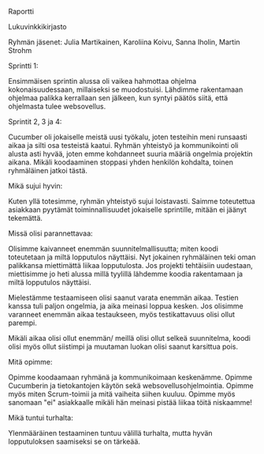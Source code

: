 Raportti 

Lukuvinkkikirjasto

Ryhmän jäsenet: 
Julia Martikainen,
Karoliina Koivu,
Sanna Iholin,
Martin Strohm

Sprintti 1:

Ensimmäisen sprintin alussa oli vaikea hahmottaa ohjelma kokonaisuudessaan, millaiseksi se muodostuisi. Lähdimme rakentamaan
ohjelmaa palikka kerrallaan sen jälkeen, kun syntyi päätös siitä, että ohjelmasta tulee websovellus.

Sprintit 2, 3 ja 4:

Cucumber oli jokaiselle meistä uusi työkalu, joten testeihin meni runsaasti aikaa ja silti osa testeistä kaatui.
Ryhmän yhteistyö ja kommunikointi oli alusta asti hyvää, joten emme kohdanneet suuria määriä ongelmia projektin aikana.
Mikäli koodaaminen stoppasi yhden henkilön kohdalta, toinen ryhmäläinen jatkoi tästä. 

Mikä sujui hyvin:

Kuten yllä totesimme, ryhmän yhteistyö sujui loistavasti. Saimme toteutettua asiakkaan pyytämät toiminnallisuudet
jokaiselle sprintille, mitään ei jäänyt tekemättä.

Missä olisi parannettavaa:

Olisimme kaivanneet enemmän suunnitelmallisuutta; miten koodi toteutetaan ja miltä lopputulos näyttäisi. Nyt jokainen
ryhmäläinen teki oman palikkansa miettimättä liikaa lopputulosta. Jos projekti tehtäisiin uudestaan, miettisimme jo
heti alussa millä tyylillä lähdemme koodia rakentamaan ja miltä lopputulos näyttäisi.

Mielestämme testaamiseen olisi saanut varata enemmän aikaa. Testien kanssa tuli paljon ongelmia, ja aika meinasi loppua kesken.
Jos olisimme varanneet enemmän aikaa testaukseen, myös testikattavuus olisi ollut parempi.

Mikäli aikaa olisi ollut enemmän/ meillä olisi ollut selkeä suunnitelma, koodi olisi myös ollut siistimpi ja
muutaman luokan olisi saanut karsittua pois.

Mitä opimme:

Opimme koodaamaan ryhmänä ja kommunikoimaan keskenämme. Opimme Cucumberin ja tietokantojen käytön sekä websovellusohjelmointia.
Opimme myös miten Scrum-toimii ja mitä vaiheita siihen kuuluu. Opimme myös sanomaan "ei" asiakkaalle mikäli hän meinasi pistää
liikaa töitä niskaamme!

Mikä tuntui turhalta:

Ylenmääräinen testaaminen tuntuu välillä turhalta, mutta hyvän lopputuloksen saamiseksi se on tärkeää.

 
